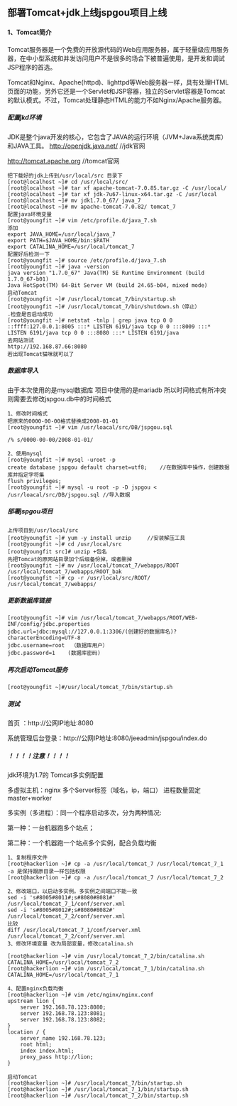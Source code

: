 ## 部署Tomcat+jdk上线jspgou项目上线

#### 1、Tomcat简介

Tomcat服务器是一个免费的开放源代码的Web应用服务器，属于轻量级应用服务器，在中小型系统和并发访问用户不是很多的场合下被普遍使用，是开发和调试JSP程序的首选。

Tomcat和Nginx、Apache(httpd)、lighttpd等Web服务器一样，具有处理HTML页面的功能，另外它还是一个Servlet和JSP容器，独立的Servlet容器是Tomcat的默认模式。不过，Tomcat处理静态HTML的能力不如Nginx/Apache服务器。

##### 配置jkd环境

JDK是整个java开发的核心，它包含了JAVA的运行环境（JVM+Java系统类库）和JAVA工具。
http://openjdk.java.net/ //jdk官网

http://tomcat.apache.org //tomcat官网 

```
把下载好的jdk上传到/usr/local/src 目录下
[root@localhost ~]# cd /usr/local/src/
[root@localhost ~]# tar xf apache-tomcat-7.0.85.tar.gz -C /usr/local/ 
[root@localhost ~]# tar xf jdk-7u67-linux-x64.tar.gz -C /usr/local 
[root@localhost ~]# mv jdk1.7.0_67/ java_7 
[root@localhost ~]# mv apache-tomcat-7.0.82/ tomcat_7
配置java环境变量
[root@youngfit ~]# vim /etc/profile.d/java_7.sh
添加
export JAVA_HOME=/usr/local/java_7 
export PATH=$JAVA_HOME/bin:$PATH 
export CATALINA_HOME=/usr/local/tomcat_7
配置好后检测一下
[root@youngfit ~]# source /etc/profile.d/java_7.sh 
[root@youngfit ~]# java -version 
java version "1.7.0_67" Java(TM) SE Runtime Environment (build 1.7.0_67-b01)
Java HotSpot(TM) 64-Bit Server VM (build 24.65-b04, mixed mode) 
启动Tomcat
[root@youngfit ~]# /usr/local/tomcat_7/bin/startup.sh 
[root@youngfit ~]# /usr/local/tomcat_7/bin/shutdown.sh（停止）
.检查是否启动成功 
[root@youngfit ~]# netstat -tnlp | grep java tcp 0 0 ::ffff:127.0.0.1:8005 :::* LISTEN 6191/java tcp 0 0 :::8009 :::* LISTEN 6191/java tcp 0 0 :::8080 :::* LISTEN 6191/java
去网站测试
http://192.168.87.66:8080
若出现Tomcat猫咪就可以了
```

##### 数据库导入
由于本次使用的是mysql数据库
项目中使用的是mariadb 所以时间格式有所冲突
则需要去修改jspgou.db中的时间格式

```
1、修改时间格式
把原来的0000-00-00格式替换成2008-01-01
[root@youngfit ~]# vim /usr/loacal/src/DB/jspgou.sql

/% s/0000-00-00/2008-01-01/

2、使用mysql
[root@youngfit ~]# mysql -uroot -p 
create database jspgou default charset=utf8;    //在数据库中操作，创建数据库并指定字符集 
flush privileges;
[root@youngfit ~]# mysql -u root -p -D jspgou < /usr/loacal/src/DB/jspgou.sql //导入数据
```

##### 部署jspgou项目

```
上传项目到/usr/local/src
[root@youngfit ~]# yum -y install unzip     //安装解压工具
[root@youngfit ~]# cd /usr/local/src
[root@youngfit src]# unzip +包名 
先把Tomcat的原网站目录加个后缀备份掉，或者删掉
[root@youngfit ~]# mv /usr/local/tomcat_7/webapps/ROOT  /usr/local/tomcat_7/webapps/ROOT_bak
[root@youngfit ~]# cp -r /usr/local/src/ROOT/ /usr/local/tomcat_7/webapps/
```

##### 更新数据库链接

```
[root@youngfit ~]# vim /usr/local/tomcat_7/webapps/ROOT/WEB-INF/config/jdbc.properties
jdbc.url=jdbc:mysql://127.0.0.1:3306/(创建好的数据库名)?characterEncoding=UTF-8 
jdbc.username=root  （数据库用户）
jdbc.password=1    (数据库密码)
```


##### 再次启动Tomcat服务

```
[root@youngfit ~]#/usr/local/tomcat_7/bin/startup.sh
```

##### 测试

首页 ：http://公网IP地址:8080

系统管理后台登录：http://公网IP地址:8080/jeeadmin/jspgou/index.do

##### ！！！！注意！！！！

jdk环境为1.7的
Tomcat多实例配置

多虚拟主机：nginx 多个Server标签（域名，ip，端口） 进程数量固定 master+worker

多实例（多进程）：同一个程序启动多次，分为两种情况:

第一种：一台机器跑多个站点； 

第二种：一个机器跑一个站点多个实例，配合负载均衡

    1、复制程序文件
    [root@hackerlion ~]# cp -a /usr/local/tomcat_7 /usr/local/tomcat_7_1  -a 是保持跟原目录一样包括权限
    [root@hackerlion ~]# cp -a /usr/local/tomcat_7 /usr/local/tomcat_7_2
    
    2、修改端口，以启动多实例。多实例之间端口不能一致
    sed -i 's#8005#8011#;s#8080#8081#' /usr/local/tomcat_7_1/conf/server.xml
    sed -i 's#8005#8012#;s#8080#8082#' /usr/local/tomcat_7_2/conf/server.xml
    比较
    diff /usr/local/tomcat_7_1/conf/server.xml /usr/local/tomcat_7_2/conf/server.xml
    3、修改环境变量 改为局部变量，修改catalina.sh 
    
    [root@hackerlion ~]# vim /usr/local/tomcat_7_2/bin/catalina.sh 
    CATALINA_HOME=/usr/local/tomcat_7_2
    [root@hackerlion ~]# vim /usr/local/tomcat_7_1/bin/catalina.sh 
    CATALINA_HOME=/usr/local/tomcat_7_1
    
    4、配置nginx负载均衡
    [root@hackerlion ~]# vim /etc/nginx/nginx.conf
    upstream lion {
        server 192.168.78.123:8080;
        server 192.168.78.123:8081;
        server 192.168.78.123:8082;
    }
    location / {
        server_name 192.168.78.123;
        root html;
        index index.html;
        proxy_pass http://lion;
    }
    
    启动Tomcat
    [root@hackerlion ~]# /usr/local/tomcat_7/bin/startup.sh
    [root@hackerlion ~]# /usr/local/tomcat_7_1/bin/startup.sh
    [root@hackerlion ~]# /usr/local/tomcat_7_2/bin/startup.sh



